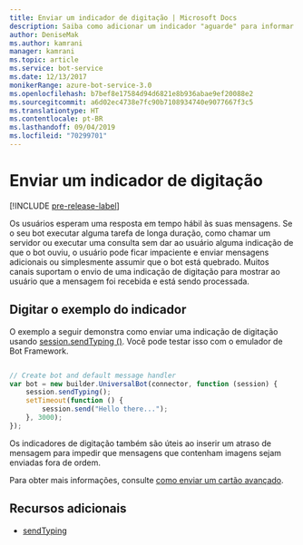 ```yaml
---
title: Enviar um indicador de digitação | Microsoft Docs
description: Saiba como adicionar um indicador "aguarde" para informar a um usuário que um bot está processando uma solicitação usando o SDK do Bot Framework para Node.js
author: DeniseMak
ms.author: kamrani
manager: kamrani
ms.topic: article
ms.service: bot-service
ms.date: 12/13/2017
monikerRange: azure-bot-service-3.0
ms.openlocfilehash: b7bef8e17584d94d6821e8b936abae9ef20088e2
ms.sourcegitcommit: a6d02ec4738e7fc90b7108934740e9077667f3c5
ms.translationtype: HT
ms.contentlocale: pt-BR
ms.lasthandoff: 09/04/2019
ms.locfileid: "70299701"
---
```

# <a name="send-a-typing-indicator"></a>Enviar um indicador de digitação 

[!INCLUDE [pre-release-label](../includes/pre-release-label-v3.md)]

Os usuários esperam uma resposta em tempo hábil às suas mensagens. Se o seu bot executar alguma tarefa de longa duração, como chamar um servidor ou executar uma consulta sem dar ao usuário alguma indicação de que o bot ouviu, o usuário pode ficar impaciente e enviar mensagens adicionais ou simplesmente assumir que o bot está quebrado.
Muitos canais suportam o envio de uma indicação de digitação para mostrar ao usuário que a mensagem foi recebida e está sendo processada.


## <a name="typing-indicator-example"></a>Digitar o exemplo do indicador

O exemplo a seguir demonstra como enviar uma indicação de digitação usando [session.sendTyping ()][SendTyping].  Você pode testar isso com o emulador de Bot Framework.


```javascript

// Create bot and default message handler
var bot = new builder.UniversalBot(connector, function (session) {
    session.sendTyping();
    setTimeout(function () {
        session.send("Hello there...");
    }, 3000);
});
```

Os indicadores de digitação também são úteis ao inserir um atraso de mensagem para impedir que mensagens que contenham imagens sejam enviadas fora de ordem.

Para obter mais informações, consulte [como enviar um cartão avançado](bot-builder-nodejs-send-rich-cards.md).


## <a name="additional-resources"></a>Recursos adicionais

* [sendTyping][SendTyping]


[SendTyping]: https://docs.botframework.com/node/builder/chat-reference/classes/_botbuilder_d_.session#sendtyping
[IMessage]: http://docs.botframework.com/node/builder/chat-reference/interfaces/_botbuilder_d_.imessage
